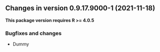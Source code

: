 




<!-- NEWS.md was auto-generated by NEWS.Rmd. Please DO NOT edit by hand!-->

## Changes in version 0.9.17.9000-1 (2021-11-18)

**This package version requires R \>= 4.0.5**

### Bugfixes and changes

-   Dummy
